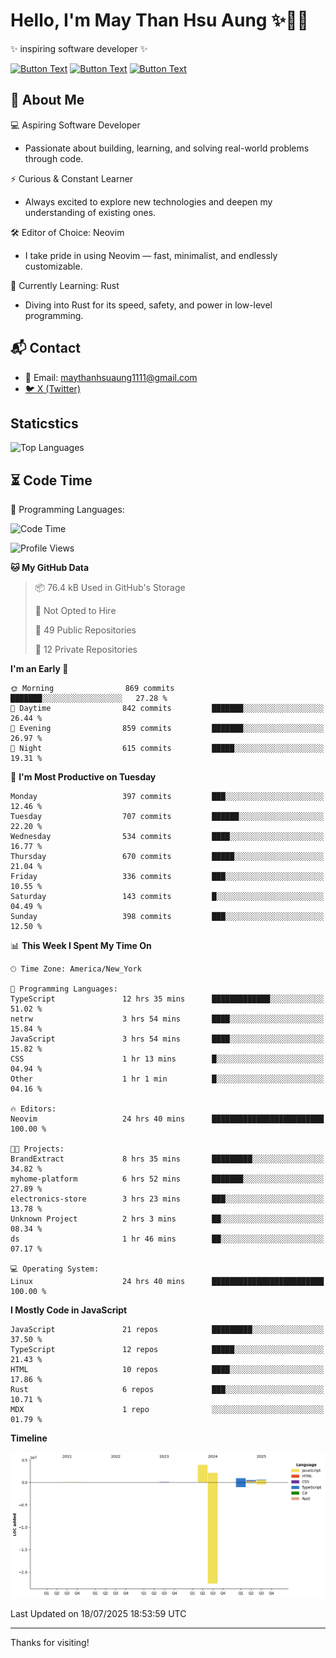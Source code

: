 # Hello, I'm May Than Hsu Aung ✨👱‍♀️
✨ inspiring software developer ✨

[![Button Text](https://img.shields.io/badge/Linked%20In-blue?style=for-the-badge)](https://www.linkedin.com/in/maythanhsu/)
[![Button Text](https://img.shields.io/badge/My%20Portfolio-pink?style=for-the-badge)](https://mayshecodes.vercel.app)
[![Button Text](https://img.shields.io/badge/Github-black?style=for-the-badge)](https://github.com/maythanhsuaung0-0)

## 👋 About Me

  💻 Aspiring Software Developer
  - Passionate about building, learning, and solving real-world problems through code.

  ⚡ Curious & Constant Learner
  - Always excited to explore new technologies and deepen my understanding of existing ones.

  🛠️ Editor of Choice: Neovim
  - I take pride in using Neovim — fast, minimalist, and endlessly customizable.

  🦀 Currently Learning: Rust
  - Diving into Rust for its speed, safety, and power in low-level programming.
    
## 📬 Contact
- 📧 Email: maythanhsuaung1111@gmail.com
- [🐦 X (Twitter)](https://x.com/@shizuko042k)
  
## Staticstics

![Top Languages](https://github-readme-stats.vercel.app/api/top-langs/?username=maythanhsuaung0-0&layout=compact&theme=tokyonight)

## ⏳ Code Time


💬 Programming Languages: 
<!--START_SECTION:waka-->
![Code Time](http://img.shields.io/badge/Code%20Time-318%20hrs%2052%20mins-blue)

![Profile Views](http://img.shields.io/badge/Profile%20Views-1-blue)

**🐱 My GitHub Data** 

> 📦 76.4 kB Used in GitHub's Storage 
 > 
> 🚫 Not Opted to Hire
 > 
> 📜 49 Public Repositories 
 > 
> 🔑 12 Private Repositories 
 > 
**I'm an Early 🐤** 

```text
🌞 Morning                869 commits         ███████░░░░░░░░░░░░░░░░░░   27.28 % 
🌆 Daytime                842 commits         ███████░░░░░░░░░░░░░░░░░░   26.44 % 
🌃 Evening                859 commits         ███████░░░░░░░░░░░░░░░░░░   26.97 % 
🌙 Night                  615 commits         █████░░░░░░░░░░░░░░░░░░░░   19.31 % 
```
📅 **I'm Most Productive on Tuesday** 

```text
Monday                   397 commits         ███░░░░░░░░░░░░░░░░░░░░░░   12.46 % 
Tuesday                  707 commits         ██████░░░░░░░░░░░░░░░░░░░   22.20 % 
Wednesday                534 commits         ████░░░░░░░░░░░░░░░░░░░░░   16.77 % 
Thursday                 670 commits         █████░░░░░░░░░░░░░░░░░░░░   21.04 % 
Friday                   336 commits         ███░░░░░░░░░░░░░░░░░░░░░░   10.55 % 
Saturday                 143 commits         █░░░░░░░░░░░░░░░░░░░░░░░░   04.49 % 
Sunday                   398 commits         ███░░░░░░░░░░░░░░░░░░░░░░   12.50 % 
```


📊 **This Week I Spent My Time On** 

```text
🕑︎ Time Zone: America/New_York

💬 Programming Languages: 
TypeScript               12 hrs 35 mins      █████████████░░░░░░░░░░░░   51.02 % 
netrw                    3 hrs 54 mins       ████░░░░░░░░░░░░░░░░░░░░░   15.84 % 
JavaScript               3 hrs 54 mins       ████░░░░░░░░░░░░░░░░░░░░░   15.82 % 
CSS                      1 hr 13 mins        █░░░░░░░░░░░░░░░░░░░░░░░░   04.94 % 
Other                    1 hr 1 min          █░░░░░░░░░░░░░░░░░░░░░░░░   04.16 % 

🔥 Editors: 
Neovim                   24 hrs 40 mins      █████████████████████████   100.00 % 

🐱‍💻 Projects: 
BrandExtract             8 hrs 35 mins       █████████░░░░░░░░░░░░░░░░   34.82 % 
myhome-platform          6 hrs 52 mins       ███████░░░░░░░░░░░░░░░░░░   27.89 % 
electronics-store        3 hrs 23 mins       ███░░░░░░░░░░░░░░░░░░░░░░   13.78 % 
Unknown Project          2 hrs 3 mins        ██░░░░░░░░░░░░░░░░░░░░░░░   08.34 % 
ds                       1 hr 46 mins        ██░░░░░░░░░░░░░░░░░░░░░░░   07.17 % 

💻 Operating System: 
Linux                    24 hrs 40 mins      █████████████████████████   100.00 % 
```

**I Mostly Code in JavaScript** 

```text
JavaScript               21 repos            █████████░░░░░░░░░░░░░░░░   37.50 % 
TypeScript               12 repos            █████░░░░░░░░░░░░░░░░░░░░   21.43 % 
HTML                     10 repos            ████░░░░░░░░░░░░░░░░░░░░░   17.86 % 
Rust                     6 repos             ███░░░░░░░░░░░░░░░░░░░░░░   10.71 % 
MDX                      1 repo              ░░░░░░░░░░░░░░░░░░░░░░░░░   01.79 % 
```



**Timeline**

![Lines of Code chart](https://raw.githubusercontent.com/maythanhsuaung0-0/maythanhsuaung0-0/main/assets/bar_graph.png)


 Last Updated on 18/07/2025 18:53:59 UTC
<!--END_SECTION:waka-->


-----

Thanks for visiting!
